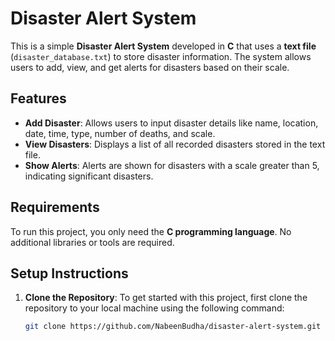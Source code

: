 # Disaster Alert System

This is a simple **Disaster Alert System** developed in **C** that uses a **text file** (`disaster_database.txt`) to store disaster information. The system allows users to add, view, and get alerts for disasters based on their scale.

## Features

- **Add Disaster**: Allows users to input disaster details like name, location, date, time, type, number of deaths, and scale.
- **View Disasters**: Displays a list of all recorded disasters stored in the text file.
- **Show Alerts**: Alerts are shown for disasters with a scale greater than 5, indicating significant disasters.

## Requirements

To run this project, you only need the **C programming language**. No additional libraries or tools are required.

## Setup Instructions

1. **Clone the Repository**:
   To get started with this project, first clone the repository to your local machine using the following command:
   ```bash
   git clone https://github.com/NabeenBudha/disaster-alert-system.git

